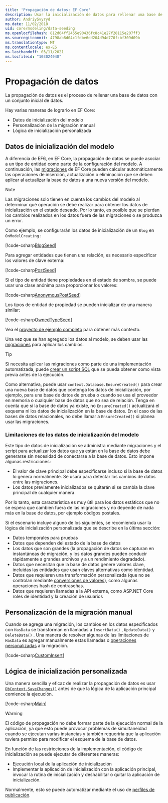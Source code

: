 ```yaml
---
title: 'Propagación de datos: EF Core'
description: Usar la inicialización de datos para rellenar una base de datos con un conjunto inicial de datos mediante Entity Framework Core
author: AndriySvyryd
ms.date: 11/02/2018
uid: core/modeling/data-seeding
ms.openlocfilehash: 812d64ff2455e90436fc8c41e27f28115e207ff3
ms.sourcegitcommit: 4798ab8d04c1fdbe6dd204d94d770fcbf309d09b
ms.translationtype: MT
ms.contentlocale: es-ES
ms.lasthandoff: 03/11/2021
ms.locfileid: "103024048"
---
```

# <a name="data-seeding"></a>Propagación de datos

La propagación de datos es el proceso de rellenar una base de datos con un conjunto inicial de datos.

Hay varias maneras de lograrlo en EF Core:

* Datos de inicialización del modelo
* Personalización de la migración manual
* Lógica de inicialización personalizada

## <a name="model-seed-data"></a>Datos de inicialización del modelo

A diferencia de EF6, en EF Core, la propagación de datos se puede asociar a un tipo de entidad como parte de la configuración del modelo. A continuación, las [migraciones](xref:core/managing-schemas/migrations/index) de EF Core pueden calcular automáticamente las operaciones de inserción, actualización o eliminación que se deben aplicar al actualizar la base de datos a una nueva versión del modelo.

> [!NOTE]
> Las migraciones solo tienen en cuenta los cambios del modelo al determinar qué operación se debe realizar para obtener los datos de inicialización en el estado deseado. Por lo tanto, es posible que se pierdan los cambios realizados en los datos fuera de las migraciones o se produzca un error.

Como ejemplo, se configurarán los datos de inicialización de un `Blog` en `OnModelCreating` :

[!code-csharp[BlogSeed](../../../samples/core/Modeling/DataSeeding/DataSeedingContext.cs?name=BlogSeed)]

Para agregar entidades que tienen una relación, es necesario especificar los valores de clave externa:

[!code-csharp[PostSeed](../../../samples/core/Modeling/DataSeeding/DataSeedingContext.cs?name=PostSeed)]

Si el tipo de entidad tiene propiedades en el estado de sombra, se puede usar una clase anónima para proporcionar los valores:

[!code-csharp[AnonymousPostSeed](../../../samples/core/Modeling/DataSeeding/DataSeedingContext.cs?name=AnonymousPostSeed)]

Los tipos de entidad de propiedad se pueden inicializar de una manera similar:

[!code-csharp[OwnedTypeSeed](../../../samples/core/Modeling/DataSeeding/DataSeedingContext.cs?name=OwnedTypeSeed)]

Vea el [proyecto de ejemplo completo](https://github.com/dotnet/EntityFramework.Docs/tree/main/samples/core/Modeling/DataSeeding) para obtener más contexto.

Una vez que se han agregado los datos al modelo, se deben usar las [migraciones](xref:core/managing-schemas/migrations/index) para aplicar los cambios.

> [!TIP]
> Si necesita aplicar las migraciones como parte de una implementación automatizada, puede [crear un script SQL](xref:core/managing-schemas/migrations/index#generate-sql-scripts) que se pueda obtener como vista previa antes de la ejecución.

Como alternativa, puede usar `context.Database.EnsureCreated()` para crear una nueva base de datos que contenga los datos de inicialización, por ejemplo, para una base de datos de prueba o cuando se usa el proveedor en memoria o cualquier base de datos que no sea de relación. Tenga en cuenta que si la base de datos ya existe, no `EnsureCreated()` actualizará el esquema ni los datos de inicialización en la base de datos. En el caso de las bases de datos relacionales, no debe llamar a `EnsureCreated()` si planea usar las migraciones.

### <a name="limitations-of-model-seed-data"></a>Limitaciones de los datos de inicialización del modelo

Este tipo de datos de inicialización se administra mediante migraciones y el script para actualizar los datos que ya están en la base de datos debe generarse sin necesidad de conectarse a la base de datos. Esto impone algunas restricciones:

* El valor de clave principal debe especificarse incluso si la base de datos lo genera normalmente. Se usará para detectar los cambios de datos entre las migraciones.
* Los datos previamente inicializados se quitarán si se cambia la clave principal de cualquier manera.

Por lo tanto, esta característica es muy útil para los datos estáticos que no se espera que cambien fuera de las migraciones y no depende de nada más en la base de datos, por ejemplo códigos postales.

Si el escenario incluye alguno de los siguientes, se recomienda usar la lógica de inicialización personalizada que se describe en la última sección:

* Datos temporales para pruebas
* Datos que dependen del estado de la base de datos
* Los datos que son grandes (la propagación de datos se capturan en instantáneas de migración, y los datos grandes pueden conducir rápidamente a grandes archivos y a un rendimiento degradado).
* Datos que necesitan que la base de datos genere valores clave, incluidas las entidades que usan claves alternativas como identidad.
* Datos que requieren una transformación personalizada (que no se controlan mediante [conversiones de valores](xref:core/modeling/value-conversions)), como algunas operaciones hash de contraseñas.
* Datos que requieren llamadas a la API externa, como ASP.NET Core roles de identidad y la creación de usuarios

## <a name="manual-migration-customization"></a>Personalización de la migración manual

Cuando se agrega una migración, los cambios en los datos especificados con `HasData` se transforman en llamadas a `InsertData()` , `UpdateData()` y `DeleteData()` . Una manera de resolver algunas de las limitaciones de `HasData` es agregar manualmente estas llamadas o [operaciones personalizadas](xref:core/managing-schemas/migrations/operations) a la migración.

[!code-csharp[CustomInsert](../../../samples/core/Modeling/DataSeeding/Migrations/20181102235626_Initial.cs?name=CustomInsert)]

## <a name="custom-initialization-logic"></a>Lógica de inicialización personalizada

Una manera sencilla y eficaz de realizar la propagación de datos es usar [`DbContext.SaveChanges()`](xref:core/saving/index) antes de que la lógica de la aplicación principal comience la ejecución.

[!code-csharp[Main](../../../samples/core/Modeling/DataSeeding/Program.cs?name=CustomSeeding)]

> [!WARNING]
> El código de propagación no debe formar parte de la ejecución normal de la aplicación, ya que esto puede provocar problemas de simultaneidad cuando se ejecutan varias instancias y también requeriría que la aplicación tuviera permiso para modificar el esquema de la base de datos.

En función de las restricciones de la implementación, el código de inicialización se puede ejecutar de diferentes maneras:

* Ejecución local de la aplicación de inicialización
* Implementar la aplicación de inicialización con la aplicación principal, invocar la rutina de inicialización y deshabilitar o quitar la aplicación de inicialización.

Normalmente, esto se puede automatizar mediante el uso de [perfiles de publicación](/aspnet/core/host-and-deploy/visual-studio-publish-profiles).
